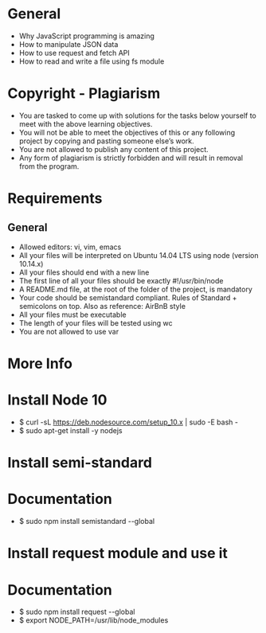 # General

- Why JavaScript programming is amazing
- How to manipulate JSON data
- How to use request and fetch API
- How to read and write a file using fs module

# Copyright - Plagiarism

- You are tasked to come up with solutions for the tasks below yourself to meet with the above learning objectives.
- You will not be able to meet the objectives of this or any following project by copying and pasting someone else’s work.
- You are not allowed to publish any content of this project.
- Any form of plagiarism is strictly forbidden and will result in removal from the program.

# Requirements
## General

- Allowed editors: vi, vim, emacs
- All your files will be interpreted on Ubuntu 14.04 LTS using node (version 10.14.x)
- All your files should end with a new line
- The first line of all your files should be exactly #!/usr/bin/node
- A README.md file, at the root of the folder of the project, is mandatory
- Your code should be semistandard compliant. Rules of Standard + semicolons on top. Also as reference: AirBnB style
- All your files must be executable
- The length of your files will be tested using wc
- You are not allowed to use var

# More Info
# Install Node 10

- $ curl -sL https://deb.nodesource.com/setup_10.x | sudo -E bash -
- $ sudo apt-get install -y nodejs

# Install semi-standard

# Documentation

- $ sudo npm install semistandard --global

# Install request module and use it

# Documentation

- $ sudo npm install request --global
- $ export NODE_PATH=/usr/lib/node_modules

